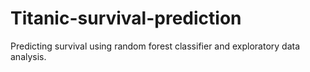 # Titanic-survival-prediction
Predicting survival using random forest classifier and exploratory data analysis.
